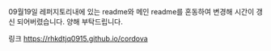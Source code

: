 09월19일 레퍼지토리내에 있는 readme와 메인 readme를 혼동하여 변경해 시간이 갱신 되어버렸습니다. 양해 부탁드립니다.

링크 <https://rhkdtjq0915.github.io/cordova>
